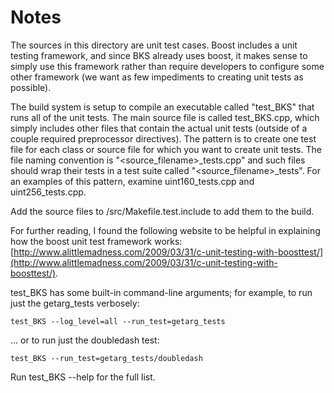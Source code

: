 # Notes
The sources in this directory are unit test cases.  Boost includes a
unit testing framework, and since BKS already uses boost, it makes
sense to simply use this framework rather than require developers to
configure some other framework (we want as few impediments to creating
unit tests as possible).

The build system is setup to compile an executable called "test_BKS"
that runs all of the unit tests.  The main source file is called
test_BKS.cpp, which simply includes other files that contain the
actual unit tests (outside of a couple required preprocessor
directives).  The pattern is to create one test file for each class or
source file for which you want to create unit tests.  The file naming
convention is "<source_filename>_tests.cpp" and such files should wrap
their tests in a test suite called "<source_filename>_tests".  For an
examples of this pattern, examine uint160_tests.cpp and
uint256_tests.cpp.

Add the source files to /src/Makefile.test.include to add them to the build.

For further reading, I found the following website to be helpful in
explaining how the boost unit test framework works:
[http://www.alittlemadness.com/2009/03/31/c-unit-testing-with-boosttest/](http://www.alittlemadness.com/2009/03/31/c-unit-testing-with-boosttest/).

test_BKS has some built-in command-line arguments; for
example, to run just the getarg_tests verbosely:

    test_BKS --log_level=all --run_test=getarg_tests

... or to run just the doubledash test:

    test_BKS --run_test=getarg_tests/doubledash

Run  test_BKS --help   for the full list.

